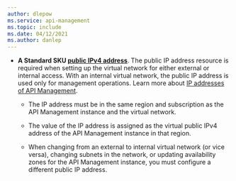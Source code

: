 ```yaml
---
author: dlepow
ms.service: api-management
ms.topic: include
ms.date: 04/12/2021
ms.author: danlep
---
```

* **A Standard SKU [public IPv4 address](../articles/virtual-network/public-ip-addresses.md#standard)**. The public IP address resource is required when setting up the virtual network for either external or internal access. With an internal virtual network, the public IP address is used only for management operations. Learn more about [IP addresses of API Management](../articles/api-management/api-management-howto-ip-addresses.md).

  * The IP address must be in the same region and subscription as the API Management instance and the virtual network.

  * The value of the IP address is assigned as the virtual public IPv4 address of the API Management instance in that region. 

  * When changing from an external to internal virtual network (or vice versa), changing subnets in the network, or updating availability zones for the API Management instance, you must configure a different public IP address. 

